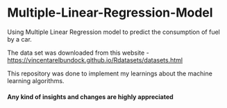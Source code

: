 # Multiple-Linear-Regression-Model
Using Multiple Linear Regression model to predict the consumption of fuel by a car.

The data set was downloaded from this website - https://vincentarelbundock.github.io/Rdatasets/datasets.html

This repository was done to implement my learnings about the machine learning algorithms.

#### Any kind of insights and changes are highly appreciated
